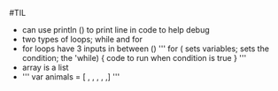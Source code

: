 #TIL
- can use println () to print line in code to help debug
- two types of loops; while and for
- for loops have 3 inputs in between ()
'''
for ( sets variables; sets the condition; the 'while) {
     code to run when condition is true
}
'''
- array is a list 
- '''
var animals = [ , , , , ,]
'''
